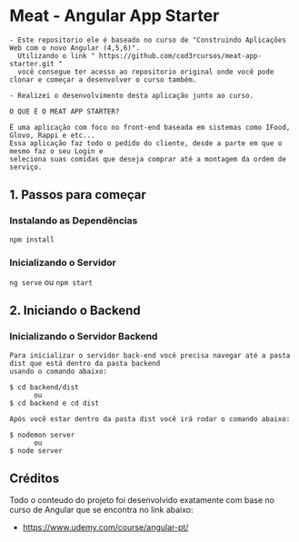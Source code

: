 # Meat - Angular App Starter
```
- Este repositorio ele é baseado no curso de "Construindo Aplicações Web com o novo Angular (4,5,6)". 
  Utilizando o link " https://github.com/cod3rcursos/meat-app-starter.git " 
  você consegue ter acesso ao repositorio original onde você pode clonar e começar a desenvolver o curso também.

- Realizei o desenvolvimento desta aplicação junto ao curso.

O QUE É O MEAT APP STARTER? 

É uma aplicação com foco no front-end baseada em sistemas como IFood, Glovo, Rappi e etc... 
Essa aplicação faz todo o pedido do cliente, desde a parte em que o mesmo faz o seu Login e 
seleciona suas comidas que deseja comprar até a montagem da ordem de serviço. 
```
## 1. Passos para começar

### Instalando as Dependências

`npm install`

### Inicializando o Servidor

`ng serve` ou `npm start`

## 2. Iniciando o Backend

### Inicializando o Servidor Backend
```
Para inicializar o servidor back-end você precisa navegar até a pasta dist que está dentro da pasta backend 
usando o comando abaixo:

$ cd backend/dist 
      ou
$ cd backend e cd dist

Após você estar dentro da pasta dist você irá rodar o comando abaixo:

$ nodemon server
      ou
$ node server
```

## Créditos

Todo o conteudo do projeto foi desenvolvido exatamente com base no curso de Angular que se encontra no link abaixo:

  - https://www.udemy.com/course/angular-pt/
